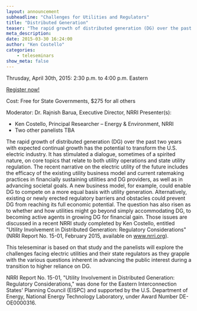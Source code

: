 ```yaml
---
layout: announcement
subheadline: "Challenges for Utilities and Regulators"
title: "Distributed Generation"
teaser: "The rapid growth of distributed generation (DG) over the past two years with expected continual growth has the potential to transform the U.S. electric industry.  It has stimulated a dialogue, sometimes of a spirited nature, on core topics that relate to both utility operations and state utility regulation. This teleseminar is based on NRRI Report 15-01, and the panelists will explore the challenges facing electric utilities and their state regulators as they grapple with the various questions inherent in advancing the public interest during a transition to higher reliance on DG."
meta_description:
date: 2015-03-30 16:24:00
author: "Ken Costello"
categories:
    - teleseminars
show_meta: false
---
```

Thrusday, April 30th, 2015: 2:30 p.m. to 4:00 p.m. Eastern

<a href="http://www.regonline.com/distributedgeneration">Register now!</a>

Cost: Free for State Governments, $275 for all others

Moderator: Dr. Rajnish Barua, Executive Director, NRRI
Presenter(s):

- Ken Costello, Principal Researcher – Energy & Environment, NRRI
- Two other panelists TBA


The rapid growth of distributed generation (DG) over the past two years with expected continual growth has the potential to transform the U.S. electric industry.  It has stimulated a dialogue, sometimes of a spirited nature, on core topics that relate to both utility operations and state utility regulation.  The recent narrative on the electric utility of the future includes the efficacy of the existing utility business model and current ratemaking practices in financially sustaining utilities and DG providers, as well as in advancing societal goals.  A new business model, for example, could enable DG to compete on a more equal basis with utility generation.  Alternatively, existing or newly erected regulatory barriers and obstacles could prevent DG from reaching its full economic potential.  The question has also risen as to whether and how utilities might go beyond simply accommodating DG, to becoming active agents in growing DG for financial gain. Those issues are discussed in a recent NRRI study completed by Ken Costello, entitled "Utility Involvement in Distributed Generation: Regulatory Considerations" (NRRI Report No. 15-01, February 2015, available on www.nrri.org).

This teleseminar is based on that study and the panelists will explore the challenges facing electric utilities and their state regulators as they grapple with the various questions inherent in advancing the public interest during a transition to higher reliance on DG.

NRRI Report No. 15-01, "Utility Involvement in Distributed Generation: Regulatory Considerations," was done for the Eastern Interconnection States' Planning Council (EISPC) and supported by the U.S. Department of Energy, National Energy Technology Laboratory, under Award Number DE-OE0000316.
